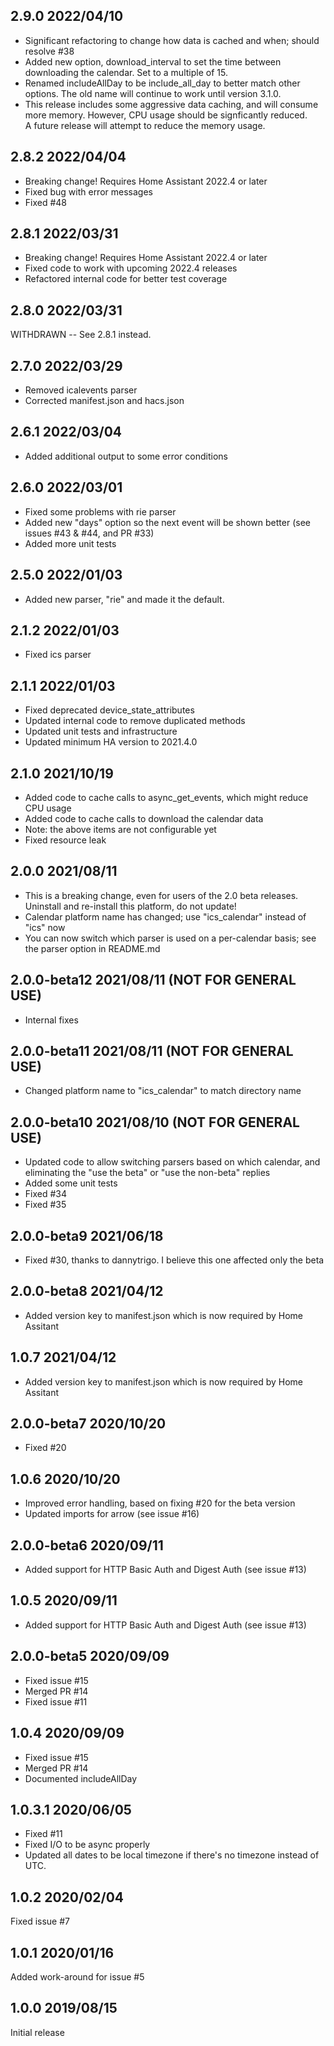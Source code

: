 ## 2.9.0 2022/04/10
- Significant refactoring to change how data is cached and when; should resolve #38
- Added new option, download_interval to set the time between downloading the calendar.
  Set to a multiple of 15.
- Renamed includeAllDay to be include_all_day to better match other options.
  The old name will continue to work until version 3.1.0.
- This release includes some aggressive data caching, and will consume more memory.
  However, CPU usage should be signficantly reduced.  
  A future release will attempt to reduce the memory usage.

## 2.8.2 2022/04/04
- Breaking change! Requires Home Assistant 2022.4 or later
- Fixed bug with error messages
- Fixed #48

## 2.8.1 2022/03/31
- Breaking change! Requires Home Assistant 2022.4 or later
- Fixed code to work with upcoming 2022.4 releases
- Refactored internal code for better test coverage

## 2.8.0 2022/03/31
WITHDRAWN -- See 2.8.1 instead.

## 2.7.0 2022/03/29
- Removed icalevents parser
- Corrected manifest.json and hacs.json

## 2.6.1 2022/03/04
- Added additional output to some error conditions

## 2.6.0 2022/03/01
- Fixed some problems with rie parser
- Added new "days" option so the next event will be shown better (see issues #43 & #44, and PR #33)
- Added more unit tests

## 2.5.0 2022/01/03
- Added new parser, "rie" and made it the default.

## 2.1.2 2022/01/03
- Fixed ics parser

## 2.1.1 2022/01/03
- Fixed deprecated device_state_attributes
- Updated internal code to remove duplicated methods
- Updated unit tests and infrastructure
- Updated minimum HA version to 2021.4.0

## 2.1.0 2021/10/19
- Added code to cache calls to async_get_events, which might reduce CPU usage
- Added code to cache calls to download the calendar data
- Note: the above items are not configurable yet
- Fixed resource leak

## 2.0.0 2021/08/11
- This is a breaking change, even for users of the 2.0 beta releases.  Uninstall and re-install this platform, do not update!
- Calendar platform name has changed; use "ics_calendar" instead of "ics" now
- You can now switch which parser is used on a per-calendar basis; see the parser option in README.md

## 2.0.0-beta12 2021/08/11 (NOT FOR GENERAL USE)
- Internal fixes

## 2.0.0-beta11 2021/08/11 (NOT FOR GENERAL USE)
- Changed platform name to "ics_calendar" to match directory name

## 2.0.0-beta10 2021/08/10 (NOT FOR GENERAL USE)
- Updated code to allow switching parsers based on which calendar, and eliminating the "use the beta" or "use the non-beta" replies
- Added some unit tests
- Fixed #34
- Fixed #35

## 2.0.0-beta9 2021/06/18
- Fixed #30, thanks to dannytrigo.  I believe this one affected only the beta

## 2.0.0-beta8 2021/04/12
- Added version key to manifest.json which is now required by Home Assitant

## 1.0.7 2021/04/12
- Added version key to manifest.json which is now required by Home Assitant

## 2.0.0-beta7 2020/10/20
- Fixed #20

## 1.0.6 2020/10/20
- Improved error handling, based on fixing #20 for the beta version
- Updated imports for arrow (see issue #16)

## 2.0.0-beta6 2020/09/11
- Added support for HTTP Basic Auth and Digest Auth (see issue #13)

## 1.0.5 2020/09/11
- Added support for HTTP Basic Auth and Digest Auth (see issue #13)

## 2.0.0-beta5 2020/09/09
- Fixed issue #15
- Merged PR #14
- Fixed issue #11

## 1.0.4 2020/09/09
- Fixed issue #15
- Merged PR #14
- Documented includeAllDay

## 1.0.3.1 2020/06/05
- Fixed #11
- Fixed I/O to be async properly
- Updated all dates to be local timezone if there's no timezone instead of UTC.

## 1.0.2 2020/02/04
Fixed issue #7

## 1.0.1 2020/01/16
Added work-around for issue #5

## 1.0.0 2019/08/15
Initial release
